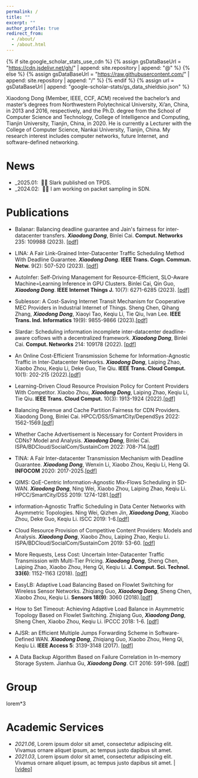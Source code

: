 ```yaml
---
permalink: /
title: ""
excerpt: ""
author_profile: true
redirect_from:
  - /about/
  - /about.html
---
```


{% if site.google_scholar_stats_use_cdn %}
{% assign gsDataBaseUrl = "https://cdn.jsdelivr.net/gh/" | append: site.repository | append: "@" %}
{% else %}
{% assign gsDataBaseUrl = "https://raw.githubusercontent.com/" | append: site.repository | append: "/" %}
{% endif %}
{% assign url = gsDataBaseUrl | append: "google-scholar-stats/gs_data_shieldsio.json" %}

<span class='anchor' id='about-me'></span>

Xiaodong Dong (Member, IEEE, CCF, ACM) received the bachelor’s and master’s degrees from Northwestern Polytechnical University, Xi’an, China, in 2013 and 2016, respectively, and the Ph.D. degree from the School of Computer Science and Technology, College of Intelligence and Computing, Tianjin University, Tianjin, China, in 2020. He is currently a Lecturer with the College of Computer Science, Nankai University, Tianjin, China. My research interest includes computer networks, future Internet, and software-defined networking.

# News

- _2025.01: &nbsp;🎉🎉 Slark published on TPDS.
- _2024.02: &nbsp;🎉🎉 I am working on packet sampling in SDN.

# Publications

<div class='paper-box-text' markdown="1">

- Balanar: Balancing deadline guarantee and Jain's fairness for inter-datacenter transfers. **_Xiaodong Dong_**, Binlei Cai. **Comput. Networks** 235: 109988 (2023). [[pdf]](https://www.sciencedirect.com/science/article/abs/pii/S1389128623004334?via%3Dihub)

- LINA: A Fair Link-Grained Inter-Datacenter Traffic Scheduling Method With Deadline Guarantee. **_Xiaodong Dong_**. **IEEE Trans. Cogn. Commun. Netw.** 9(2): 507-520 (2023). [[pdf]](https://ieeexplore.ieee.org/stamp/stamp.jsp?tp=&arnumber=9987482)

- AutoInfer: Self-Driving Management for Resource-Efficient, SLO-Aware Machine=Learning Inference in GPU Clusters. Binlei Cai, Qin Guo, **_Xiaodong Dong_**. **IEEE Internet Things J.** 10(7): 6271-6285 (2023). [[pdf]](https://ieeexplore.ieee.org/stamp/stamp.jsp?tp=&arnumber=9956001)

- Sublessor: A Cost-Saving Internet Transit Mechanism for Cooperative MEC Providers in Industrial Internet of Things. Sheng Chen, Qihang Zhang, **_Xiaodong Dong_**, Xiaoyi Tao, Keqiu Li, Tie Qiu, Ivan Lee. **IEEE Trans. Ind. Informatics** 19(9): 9855-9866 (2023).[[pdf]](https://ieeexplore.ieee.org/stamp/stamp.jsp?tp=&arnumber=10018498)

- Slardar: Scheduling information incomplete inter-datacenter deadline-aware coflows with a decentralized framework. **_Xiaodong Dong_**, Binlei Cai. **Comput. Networks** 214: 109178 (2022). [[pdf]](https://linkinghub.elsevier.com/retrieve/pii/S1389128622002808)

- An Online Cost-Efficient Transmission Scheme for Information-Agnostic Traffic in Inter-Datacenter Networks. **_Xiaodong Dong_**, Laiping Zhao, Xiaobo Zhou, Keqiu Li, Deke Guo, Tie Qiu. **IEEE Trans. Cloud Comput.** 10(1): 202-215 (2022).[[pdf]](https://ieeexplore.ieee.org/stamp/stamp.jsp?tp=&arnumber=8839825)

- Learning-Driven Cloud Resource Provision Policy for Content Providers With Competitor. Xiaobo Zhou, **_Xiaodong Dong_**, Laiping Zhao, Keqiu Li, Tie Qiu. **IEEE Trans. Cloud Comput.** 10(3): 1913-1924 (2022).[[pdf]](https://ieeexplore.ieee.org/stamp/stamp.jsp?tp=&arnumber=9184283)

- Balancing Revenue and Cache Partition Fairness for CDN Providers. Xiaodong Dong, Binlei Cai. HPCC/DSS/SmartCity/DependSys 2022: 1562-1569.[[pdf]](https://ieeexplore.ieee.org/stamp/stamp.jsp?tp=&arnumber=10074925)

- Whether Cache Advertisement is Necessary for Content Providers in CDNs? Model and Analysis. **_Xiaodong Dong_**, Binlei Cai. ISPA/BDCloud/SocialCom/SustainCom 2022: 708-714.[[pdf]](https://ieeexplore.ieee.org/stamp/stamp.jsp?tp=&arnumber=10070703)

- TINA: A Fair Inter-datacenter Transmission Mechanism with Deadline Guarantee. **_Xiaodong Dong_**, Wenxin Li, Xiaobo Zhou, Keqiu Li, Heng Qi. **INFOCOM** 2020: 2017-2025.[[pdf]](https://ieeexplore.ieee.org/stamp/stamp.jsp?tp=&arnumber=9155410)

- QIMS: QoE-Centric Information-Agnostic Mix-Flows Scheduling in SD-WAN. **_Xiaodong Dong_**, Ning Wei, Xiaobo Zhou, Laiping Zhao, Keqiu Li. HPCC/SmartCity/DSS 2019: 1274-1281.[[pdf]](https://ieeexplore.ieee.org/stamp/stamp.jsp?tp=&arnumber=8855560)

- information-Agnostic Traffic Scheduling in Data Center Networks with Asymmetric Topologies. Ning Wei, Qizhen Jin, **_Xiaodong Dong_**, Xiaobo Zhou, Deke Guo, Keqiu Li. ISCC 2019: 1-6.[[pdf]](https://ieeexplore.ieee.org/stamp/stamp.jsp?tp=&arnumber=8969633)

- Cloud Resource Provision of Competitive Content Providers: Models and Analysis. **_Xiaodong Dong_**, Xiaobo Zhou, Laiping Zhao, Keqiu Li. ISPA/BDCloud/SocialCom/SustainCom 2019: 53-60. [[pdf]](https://ieeexplore.ieee.org/stamp/stamp.jsp?tp=&arnumber=9047257)

- More Requests, Less Cost: Uncertain Inter-Datacenter Traffic Transmission with Multi-Tier Pricing. **_Xiaodong Dong_**, Sheng Chen, Laiping Zhao, Xiaobo Zhou, Heng Qi, Keqiu Li. **J. Comput. Sci. Technol. 33(6)**: 1152-1163 (2018). [[pdf]](https://link.springer.com/article/10.1007/s11390-018-1878-4)

- EasyLB: Adaptive Load Balancing Based on Flowlet Switching for Wireless Sensor Networks. Zhiqiang Guo, **_Xiaodong Dong_**, Sheng Chen, Xiaobo Zhou, Keqiu Li. **Sensors 18(9)**: 3060 (2018).[[pdf]](https://www.mdpi.com/1424-8220/18/9/3060)

- How to Set Timeout: Achieving Adaptive Load Balance in Asymmetric Topology Based on Flowlet Switching. Zhiqiang Guo, **_Xiaodong Dong_**, Sheng Chen, Xiaobo Zhou, Keqiu Li. IPCCC 2018: 1-6. [[pdf]](https://ieeexplore.ieee.org/document/8711042)

- AJSR: an Efficient Multiple Jumps Forwarding Scheme in Software-Defined WAN. **_Xiaodong Dong_**, Zhiqiang Guo, Xiaobo Zhou, Heng Qi, Keqiu Li. **IEEE Access 5**: 3139-3148 (2017). [[pdf]](https://ieeexplore.ieee.org/document/7862203)

- A Data Backup Algorithm Based on Failure Correlation in In-memory Storage System. Jianhua Gu, **_Xiaodong Dong_**. CIT 2016: 591-598. [[pdf]](https://ieeexplore.ieee.org/document/7876391)

</div>

# Group

lorem\*3

<!-- # Honors and Awards

- _2021.10_ Lorem ipsum dolor sit amet, consectetur adipiscing elit. Vivamus ornare aliquet ipsum, ac tempus justo dapibus sit amet.
- _2021.09_ Lorem ipsum dolor sit amet, consectetur adipiscing elit. Vivamus ornare aliquet ipsum, ac tempus justo dapibus sit amet. -->

<!-- # 📖 Educations

- _2019.06 - 2022.04 (now)_, Lorem ipsum dolor sit amet, consectetur adipiscing elit. Vivamus ornare aliquet ipsum, ac tempus justo dapibus sit amet.
- _2015.09 - 2019.06_, Lorem ipsum dolor sit amet, consectetur adipiscing elit. Vivamus ornare aliquet ipsum, ac tempus justo dapibus sit amet. -->

# Academic Services

- _2021.06_, Lorem ipsum dolor sit amet, consectetur adipiscing elit. Vivamus ornare aliquet ipsum, ac tempus justo dapibus sit amet.
- _2021.03_, Lorem ipsum dolor sit amet, consectetur adipiscing elit. Vivamus ornare aliquet ipsum, ac tempus justo dapibus sit amet. \| [\[video\]](https://github.com/)

<!-- # Internships

- _2019.05 - 2020.02_, [Lorem](https://github.com/), China. -->
